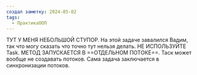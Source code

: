 ```yaml
---
создал заметку: 2024-05-02
tags:
  - ПрактикаООП
---
```

ТУТ У МЕНЯ НЕБОЛЬШОЙ СТУПОР. На этой задаче завалился Вадим, так что могу сказать что точно тут нельзя делать.
НЕ ИСПОЛЬЗУЙТЕ Task.
МЕТОД ЗАПУСКАЕТСЯ В ==ОТДЕЛЬНОМ ПОТОКЕ==.
Таск может вообще не создавать потоков.
Сама задача заключается в синхронизации потоков.
